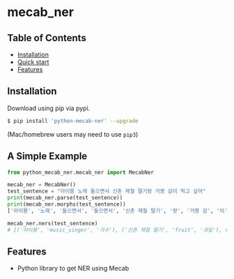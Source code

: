 # mecab_ner

## Table of Contents
  * [Installation](#installation)
  * [Quick start](#quick-start)
  * [Features](#features)
  
## Installation

Download using pip via pypi.

```bash
$ pip install 'python-mecab-ner' --upgrade
```
(Mac/homebrew users may need to use ``pip3``)


## A Simple Example
```python
from python_mecab_ner.mecab_ner import MecabNer

mecab_ner = MecabNer()
test_sentence = "아이묭 노래 들으면서 신촌 제철 딸기랑 거봉 감이 먹고 싶어"
print(mecab_ner.parse(test_sentence))
print(mecab_ner.morphs(test_sentence))
['아이묭', '노래', '들으면서', '들으면서', '신촌 제철 딸기', '랑', '거봉 감', '이', '먹', '고', '싶', '어']

mecab_ner.ners(test_sentence)
# [('아이묭', 'music_singer', '가수'), ('신촌 제철 딸기', 'fruit', '과일'), ('거봉 감', 'fruit', '과일')]
```

##


## Features
  * Python library to get NER using Mecab